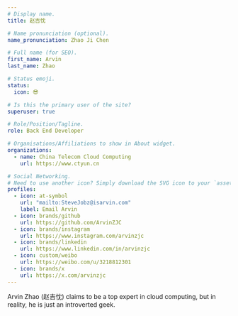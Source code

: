 ```yaml
---
# Display name.
title: 赵吉忱

# Name pronunciation (optional).
name_pronunciation: Zhao Ji Chen

# Full name (for SEO).
first_name: Arvin
last_name: Zhao

# Status emoji.
status:
  icon: 😎

# Is this the primary user of the site?
superuser: true

# Role/Position/Tagline.
role: Back End Developer

# Organisations/Affiliations to show in About widget.
organizations:
  - name: China Telecom Cloud Computing
    url: https://www.ctyun.cn

# Social Networking.
# Need to use another icon? Simply download the SVG icon to your `assets/media/icons/` folder.
profiles:
  - icon: at-symbol
    url: "mailto:SteveJobz@isarvin.com"
    label: Email Arvin
  - icon: brands/github
    url: https://github.com/ArvinZJC
  - icon: brands/instagram
    url: https://www.instagram.com/arvinzjc
  - icon: brands/linkedin
    url: https://www.linkedin.com/in/arvinzjc
  - icon: custom/weibo
    url: https://weibo.com/u/3218812301
  - icon: brands/x
    url: https://x.com/arvinzjc
---
```


Arvin Zhao (赵吉忱) claims to be a top expert in cloud computing, but in reality, he is just an introverted geek.
